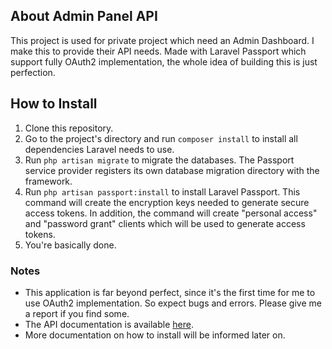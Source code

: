 ## About Admin Panel API
This project is used for private project which need an Admin Dashboard. I make this to provide their API needs. Made with Laravel Passport which support fully OAuth2 implementation, the whole idea of building this is just perfection.

## How to Install
1. Clone this repository.
2. Go to the project's directory and run `composer install` to install all dependencies Laravel needs to use.
3. Run `php artisan migrate` to migrate the databases. The Passport service provider registers its own database migration directory with the framework.
4. Run `php artisan passport:install` to install Laravel Passport. This command will create the encryption keys needed to generate secure access tokens. In addition, the command will create "personal access" and "password grant" clients which will be used to generate access tokens.
5. You're basically done.

### Notes
- This application is far beyond perfect, since it's the first time for me to use OAuth2 implementation. So expect bugs and errors. Please give me a report if you find some.
- The API documentation is available [here](https://documenter.getpostman.com/view/9584289/T17Ge7Nf?version=latest).
- More documentation on how to install will be informed later on.